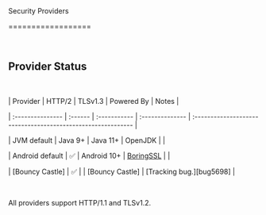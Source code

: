 

​

Security Providers

==================

​

## Provider Status

​

| Provider         | HTTP/2  | TLSv1.3      | Powered By      | Notes                                                        |

| :--------------- | :------ | :----------- | :-------------- | :----------------------------------------------------------- |

| JVM default      | Java 9+ | Java 11+     | OpenJDK       |                                                              |

| Android default  | ✅      | Android 10+  | [BoringSSL]     |                                                              |

| [Bouncy Castle]  | ✅      |              | [Bouncy Castle] | [Tracking bug.][bug5698]                                     |


​

All providers support HTTP/1.1 and TLSv1.2.

[BoringSSL]: https://boringssl.googlesource.com/boringssl/

